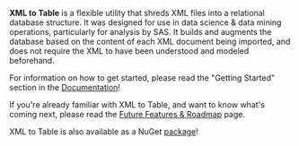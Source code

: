 **XML to Table** is a flexible utility that shreds XML files into a relational database structure. It was designed for use in data science & data mining operations, particularly for analysis by SAS. It builds and augments the database based on the content of each XML document being imported, and does not require the XML to have been understood and modeled beforehand.

For information on how to get started, please read the "Getting Started" section in the [Documentation](Documentation.md)!

If you're already familiar with XML to Table, and want to know what's coming next, please read the [Future Features & Roadmap](FutureFeaturesRoadmap.md) page.

XML to Table is also available as a NuGet [package](https://www.nuget.org/packages/XmlToTable/)!


